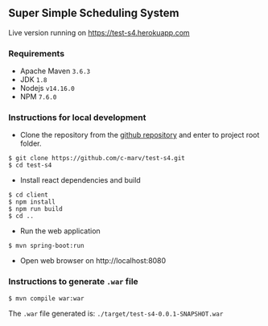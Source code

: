 ## Super Simple Scheduling System

Live version running on https://test-s4.herokuapp.com

### Requirements
- Apache Maven `3.6.3`
- JDK `1.8`
- Nodejs `v14.16.0`
- NPM `7.6.0`

### Instructions for local development
- Clone the repository from the [github repository](https://github.com/c-marv/test-s4) and enter to project root folder. 
```shell
$ git clone https://github.com/c-marv/test-s4.git
$ cd test-s4 
```
- Install react dependencies and build
```shell
$ cd client
$ npm install
$ npm run build
$ cd ..
```
- Run the web application
```shell
$ mvn spring-boot:run
```
- Open web browser on http://localhost:8080

### Instructions to generate `.war` file
```shell
$ mvn compile war:war
```
The `.war` file generated is: `./target/test-s4-0.0.1-SNAPSHOT.war`
